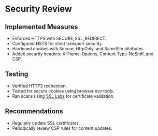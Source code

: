 # Security Review

## Implemented Measures
- Enforced HTTPS with SECURE_SSL_REDIRECT.
- Configured HSTS for strict transport security.
- Hardened cookies with Secure, HttpOnly, and SameSite attributes.
- Added security headers: X-Frame-Options, Content-Type-NoSniff, and CSP.

## Testing
- Verified HTTPS redirection.
- Tested for secure cookies using browser dev tools.
- Ran scans using [SSL Labs](https://www.ssllabs.com/) for certificate validation.

## Recommendations
- Regularly update SSL certificates.
- Periodically review CSP rules for content updates.

